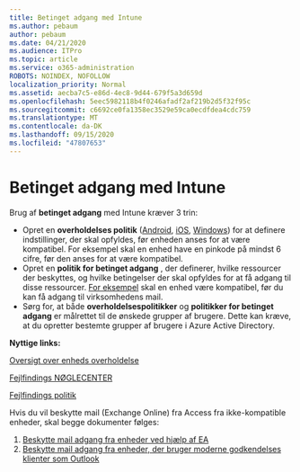 ```yaml
---
title: Betinget adgang med Intune
ms.author: pebaum
author: pebaum
ms.date: 04/21/2020
ms.audience: ITPro
ms.topic: article
ms.service: o365-administration
ROBOTS: NOINDEX, NOFOLLOW
localization_priority: Normal
ms.assetid: aecba7c5-e86d-4ec8-9d44-679f5a3d659d
ms.openlocfilehash: 5eec5982118b4f0246afadf2af219b2d5f32f95c
ms.sourcegitcommit: c6692ce0fa1358ec3529e59ca0ecdfdea4cdc759
ms.translationtype: MT
ms.contentlocale: da-DK
ms.lasthandoff: 09/15/2020
ms.locfileid: "47807653"
---
```

# <a name="conditional-access-with-intune"></a>Betinget adgang med Intune

Brug af  **betinget adgang**  med Intune kræver 3 trin:

- Opret en  **overholdelses politik**  ([Android](https://docs.microsoft.com/intune/compliance-policy-create-android),  [iOS](https://docs.microsoft.com/intune/compliance-policy-create-ios),  [Windows](https://docs.microsoft.com//intune/compliance-policy-create-windows)) for at definere indstillinger, der skal opfyldes, før enheden anses for at være kompatibel. For eksempel skal en enhed have en pinkode på mindst 6 cifre, før den anses for at være kompatibel.
- Opret en **politik for betinget adgang**  , der definerer, hvilke ressourcer der beskyttes, og hvilke betingelser der skal opfyldes for at få adgang til disse ressourcer.  [For eksempel](https://docs.microsoft.com/intune/tutorial-protect-email-on-unmanaged-devices#create-conditional-access-policies)  skal en enhed være kompatibel, før du kan få adgang til virksomhedens mail.
- Sørg for, at både **overholdelsespolitikker**  og  **politikker for betinget adgang**  er målrettet til de ønskede grupper af brugere. Dette kan kræve, at du opretter bestemte grupper af brugere i Azure Active Directory.

**Nyttige links:**

[Oversigt over enheds overholdelse](https://docs.microsoft.com/intune/device-compliance-get-started)

[Fejlfindings NØGLECENTER](https://docs.microsoft.com/intune/troubleshoot-conditional-access)

[Fejlfindings politik](https://docs.microsoft.com/intune/troubleshoot-policies-in-microsoft-intune)

Hvis du vil beskytte mail (Exchange Online) fra Access fra ikke-kompatible enheder, skal begge dokumenter følges:

1. [Beskytte mail adgang fra enheder ved hjælp af EA](https://docs.microsoft.com/intune/tutorial-protect-email-on-unmanaged-devices)
2. [Beskytte mail adgang fra enheder, der bruger moderne godkendelses klienter som Outlook](https://docs.microsoft.com/intune/tutorial-protect-email-on-enrolled-devices)